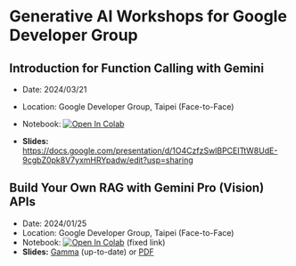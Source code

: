 # Generative AI Workshops for Google Developer Group


## Introduction for Function Calling with Gemini
- Date: 2024/03/21
- Location: Google Developer Group, Taipei (Face-to-Face)
- Notebook: <a target="_blank" href="https://colab.research.google.com/github/jimmyliao/genai-gdg/blob/gdg-202403/rag-intro/gemini-lmm.ipynb"><img src="https://colab.research.google.com/assets/colab-badge.svg" alt="Open In Colab"/></a>

- **Slides:** https://docs.google.com/presentation/d/1O4CzfzSwlBPCEITtW8UdE-9cgbZ0pk8V7yxmHRYpadw/edit?usp=sharing


## Build Your Own RAG with Gemini Pro (Vision) APIs
- Date: 2024/01/25
- Location: Google Developer Group, Taipei (Face-to-Face)
- Notebook: <a target="_blank" href="https://colab.research.google.com/github/jimmyliao/genai-gdg/blob/gdg-202403/rag-intro/gemini-lmm.ipynb"><img src="https://colab.research.google.com/assets/colab-badge.svg" alt="Open In Colab"/></a> (fixed link)
- **Slides:** [Gamma](https://gamma.app/public/GeminiWorkshop-RAG-g0zr4kokl6uragh) (up-to-date) or [PDF](https://github.com/jimmyliao/genai-gdg/blob/main/GeminiWorkshop-GDG-TPE-20240125.pdf)
